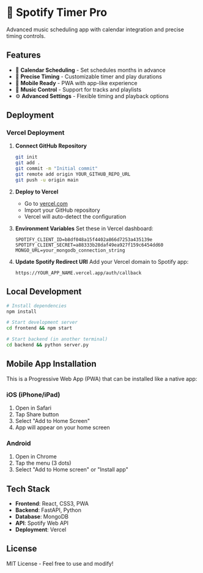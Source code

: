 # 🎵 Spotify Timer Pro

Advanced music scheduling app with calendar integration and precise timing controls.

## Features

- 📅 **Calendar Scheduling** - Set schedules months in advance
- 🎯 **Precise Timing** - Customizable timer and play durations  
- 📱 **Mobile Ready** - PWA with app-like experience
- 🎵 **Music Control** - Support for tracks and playlists
- ⚙️ **Advanced Settings** - Flexible timing and playback options

## Deployment

### Vercel Deployment

1. **Connect GitHub Repository**
   ```bash
   git init
   git add .
   git commit -m "Initial commit"
   git remote add origin YOUR_GITHUB_REPO_URL
   git push -u origin main
   ```

2. **Deploy to Vercel**
   - Go to [vercel.com](https://vercel.com)
   - Import your GitHub repository
   - Vercel will auto-detect the configuration

3. **Environment Variables**
   Set these in Vercel dashboard:
   ```
   SPOTIFY_CLIENT_ID=b8df048a15f4402a866d7253a435139e
   SPOTIFY_CLIENT_SECRET=a88333b28daf49ea927f159c6454dd60
   MONGO_URL=your_mongodb_connection_string
   ```

4. **Update Spotify Redirect URI**
   Add your Vercel domain to Spotify app:
   ```
   https://YOUR_APP_NAME.vercel.app/auth/callback
   ```

## Local Development

```bash
# Install dependencies
npm install

# Start development server
cd frontend && npm start

# Start backend (in another terminal)
cd backend && python server.py
```

## Mobile App Installation

This is a Progressive Web App (PWA) that can be installed like a native app:

### iOS (iPhone/iPad)
1. Open in Safari
2. Tap Share button
3. Select "Add to Home Screen"
4. App will appear on your home screen

### Android
1. Open in Chrome
2. Tap the menu (3 dots)
3. Select "Add to Home screen" or "Install app"

## Tech Stack

- **Frontend**: React, CSS3, PWA
- **Backend**: FastAPI, Python
- **Database**: MongoDB
- **API**: Spotify Web API
- **Deployment**: Vercel

## License

MIT License - Feel free to use and modify!